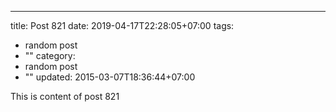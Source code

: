 ---
title: Post 821
date: 2019-04-17T22:28:05+07:00
tags:
  - random post
  - ""
category:
  - random post
  - ""
updated: 2015-03-07T18:36:44+07:00

This is content of post 821